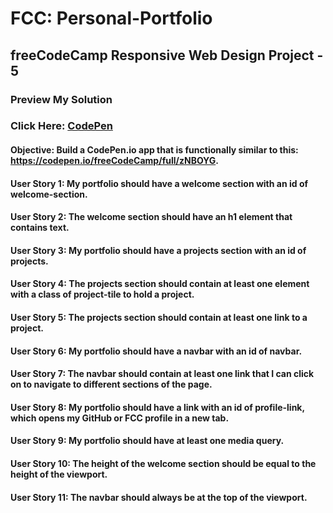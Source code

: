 # FCC: Personal-Portfolio

## freeCodeCamp Responsive Web Design Project - 5

### Preview My Solution

### Click Here: [CodePen](https://codepen.io/MBeznytska/pen/zYZqJQL)

#### Objective: Build a CodePen.io app that is functionally similar to this: https://codepen.io/freeCodeCamp/full/zNBOYG.

#### User Story 1: My portfolio should have a welcome section with an id of welcome-section.

#### User Story 2: The welcome section should have an h1 element that contains text.

#### User Story 3: My portfolio should have a projects section with an id of projects.

#### User Story 4: The projects section should contain at least one element with a class of project-tile to hold a project.

#### User Story 5: The projects section should contain at least one link to a project.

#### User Story 6: My portfolio should have a navbar with an id of navbar.

#### User Story 7: The navbar should contain at least one link that I can click on to navigate to different sections of the page.

#### User Story 8: My portfolio should have a link with an id of profile-link, which opens my GitHub or FCC profile in a new tab.

#### User Story 9: My portfolio should have at least one media query.

#### User Story 10: The height of the welcome section should be equal to the height of the viewport.

#### User Story 11: The navbar should always be at the top of the viewport.

